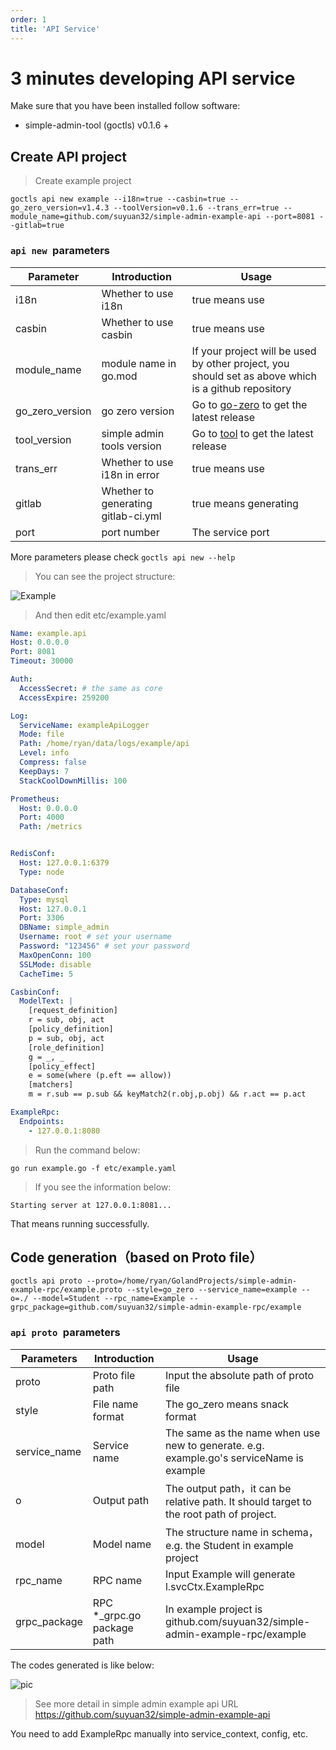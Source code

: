 ```yaml
---
order: 1
title: 'API Service'
---
```

# 3 minutes developing API service

Make sure that you have been installed follow software:
- simple-admin-tool (goctls) v0.1.6 +


## Create API project
> Create example project
```shell
goctls api new example --i18n=true --casbin=true --go_zero_version=v1.4.3 --toolVersion=v0.1.6 --trans_err=true --module_name=github.com/suyuan32/simple-admin-example-api --port=8081 --gitlab=true

```

### `api new `parameters

| Parameter	      | Introduction                        | Usage                                                                                               |
|-----------------|-------------------------------------|-----------------------------------------------------------------------------------------------------|
| i18n            | Whether to use i18n                 | true means use                                                                                      |
| casbin          | Whether to use casbin               | true means use                                                                                      |
| module_name     | module name in  go.mod              | If your project will be used by other project, you should set as above which is a github repository |
| go_zero_version | go zero version                     | Go to [go-zero](https://github.com/zeromicro/go-zero/releases) to get the latest release            |
| tool_version    | simple admin tools version          | Go to [tool](https://github.com/suyuan32/simple-admin-tools/releases) to get the latest release     |
| trans_err       | Whether to use i18n in error        | true means use                                                                                      |
| gitlab          | Whether to generating gitlab-ci.yml | true means generating                                                                               |
| port            | port number                         | The service port                                                                                    |

More parameters please check `goctls api new --help`

> You can see the project structure:

![Example](/assets/example-struct.png)


> And then edit etc/example.yaml

```yaml
Name: example.api
Host: 0.0.0.0
Port: 8081
Timeout: 30000

Auth:
  AccessSecret: # the same as core
  AccessExpire: 259200

Log:
  ServiceName: exampleApiLogger
  Mode: file
  Path: /home/ryan/data/logs/example/api
  Level: info
  Compress: false
  KeepDays: 7
  StackCoolDownMillis: 100

Prometheus:
  Host: 0.0.0.0
  Port: 4000
  Path: /metrics


RedisConf:
  Host: 127.0.0.1:6379
  Type: node

DatabaseConf:
  Type: mysql
  Host: 127.0.0.1
  Port: 3306
  DBName: simple_admin
  Username: root # set your username
  Password: "123456" # set your password
  MaxOpenConn: 100
  SSLMode: disable
  CacheTime: 5

CasbinConf:
  ModelText: |
    [request_definition]
    r = sub, obj, act
    [policy_definition]
    p = sub, obj, act
    [role_definition]
    g = _, _
    [policy_effect]
    e = some(where (p.eft == allow))
    [matchers]
    m = r.sub == p.sub && keyMatch2(r.obj,p.obj) && r.act == p.act

ExampleRpc:
  Endpoints:
    - 127.0.0.1:8080
```

> Run the command below:

```shell
go run example.go -f etc/example.yaml
```

> If you see the information below:

```shell
Starting server at 127.0.0.1:8081...
```

That means running successfully.

## Code generation（based on Proto file）

```shell
goctls api proto --proto=/home/ryan/GolandProjects/simple-admin-example-rpc/example.proto --style=go_zero --service_name=example --o=./ --model=Student --rpc_name=Example --grpc_package=github.com/suyuan32/simple-admin-example-rpc/example
```

### `api proto `parameters

| Parameters   | Introduction               | Usage                                                                                   |
|--------------|----------------------------|-----------------------------------------------------------------------------------------|
| proto        | Proto file path            | Input the absolute path of proto file                                                   |
| style        | File name format           | The go_zero means snack format                                                          |
| service_name | Service name               | The same as the name when use new to generate. e.g. example.go's serviceName is example |
| o            | Output path                | The output path，it can be relative path. It should target to the root path of project.  |
| model        | Model name                 | The structure name in schema，e.g. the Student in example project                        |
| rpc_name     | RPC name                   | Input Example will generate l.svcCtx.ExampleRpc                                         |
| grpc_package | RPC *_grpc.go package path | In example project is github.com/suyuan32/simple-admin-example-rpc/example              |

The codes generated is like below:

![pic](/assets/api_gen_struct.png)

> See more detail in simple admin example api URL https://github.com/suyuan32/simple-admin-example-api

You need to add ExampleRpc manually into service_context, config, etc.